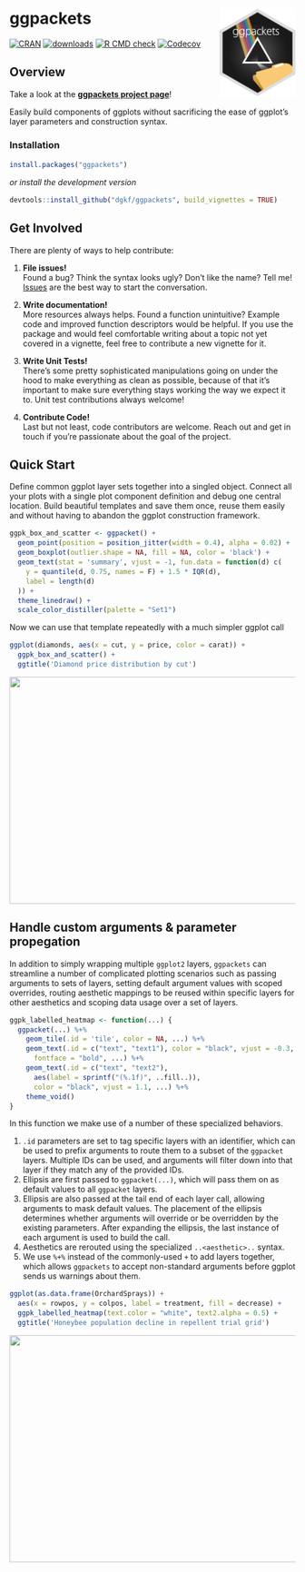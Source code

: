 
# ggpackets <img src="man/figures/ggpackets-hex-small.png" align="right" width="134px"/>

[![CRAN](https://img.shields.io/cran/v/ggpackets.svg)](https://cran.r-project.org/package=ggpackets)
[![downloads](https://cranlogs.r-pkg.org/badges/ggpackets)](https://cran.r-project.org/package=ggpackets)
[![R CMD
check](https://github.com/dgkf/ggpackets/workflows/R-CMD-check/badge.svg)](https://github.com/dgkf/ggpackets/actions?query=workflow%3AR-CMD-check)
[![Codecov](https://img.shields.io/codecov/c/github/dgkf/ggpackets/master.svg)](https://app.codecov.io/gh/dgkf/ggpackets)

## Overview

Take a look at the **[ggpackets project
page](https://dgkf.github.io/ggpackets/)**!

Easily build components of ggplots without sacrificing the ease of
ggplot’s layer parameters and construction syntax.

### Installation

``` r
install.packages("ggpackets")
```

*or install the development version*

``` r
devtools::install_github("dgkf/ggpackets", build_vignettes = TRUE)
```

## Get Involved

There are plenty of ways to help contribute:

1.  **File issues!**  
    Found a bug? Think the syntax looks ugly? Don’t like the name? Tell
    me! [Issues](https://github.com/dgkf/ggpackets/issues) are the best
    way to start the conversation.

2.  **Write documentation!**  
    More resources always helps. Found a function unintuitive? Example
    code and improved function descriptors would be helpful. If you use
    the package and would feel comfortable writing about a topic not yet
    covered in a vignette, feel free to contribute a new vignette for
    it.

3.  **Write Unit Tests!**  
    There’s some pretty sophisticated manipulations going on under the
    hood to make everything as clean as possible, because of that it’s
    important to make sure everything stays working the way we expect it
    to. Unit test contributions always welcome!

4.  **Contribute Code!**  
    Last but not least, code contributors are welcome. Reach out and get
    in touch if you’re passionate about the goal of the project.

## Quick Start

Define common ggplot layer sets together into a singled object. Connect
all your plots with a single plot component definition and debug one
central location. Build beautiful templates and save them once, reuse
them easily and without having to abandon the ggplot construction
framework.

``` r
ggpk_box_and_scatter <- ggpacket() +
  geom_point(position = position_jitter(width = 0.4), alpha = 0.02) + 
  geom_boxplot(outlier.shape = NA, fill = NA, color = 'black') + 
  geom_text(stat = 'summary', vjust = -1, fun.data = function(d) c(
    y = quantile(d, 0.75, names = F) + 1.5 * IQR(d),
    label = length(d)
  )) + 
  theme_linedraw() + 
  scale_color_distiller(palette = "Set1")
```

Now we can use that template repeatedly with a much simpler ggplot call

``` r
ggplot(diamonds, aes(x = cut, y = price, color = carat)) + 
  ggpk_box_and_scatter() + 
  ggtitle('Diamond price distribution by cut')
```

<img src="https://user-images.githubusercontent.com/18220321/98409555-f0298b80-2027-11eb-83f9-b2d208e1c037.png" width="600px" height="400px" style="display: block; margin: auto;" />

## Handle custom arguments & parameter propegation

In addition to simply wrapping multiple `ggplot2` layers, `ggpackets`
can streamline a number of complicated plotting scenarios such as
passing arguments to sets of layers, setting default argument values
with scoped overrides, routing aesthetic mappings to be reused within
specific layers for other aesthetics and scoping data usage over a set
of layers.

``` r
ggpk_labelled_heatmap <- function(...) {
  ggpacket(...) %+%
    geom_tile(.id = 'tile', color = NA, ...) %+% 
    geom_text(.id = c("text", "text1"), color = "black", vjust = -0.3, 
      fontface = "bold", ...) %+%
    geom_text(.id = c("text", "text2"), 
      aes(label = sprintf("(%.1f)", ..fill..)), 
      color = "black", vjust = 1.1, ...) %+%
    theme_void()
} 
```

In this function we make use of a number of these specialized behaviors.

1.  `.id` parameters are set to tag specific layers with an identifier,
    which can be used to prefix arguments to route them to a subset of
    the `ggpacket` layers. Multiple IDs can be used, and arguments will
    filter down into that layer if they match any of the provided IDs.
2.  Ellipsis are first passed to `ggpacket(...)`, which will pass them
    on as default values to all `ggpacket` layers.
3.  Ellipsis are also passed at the tail end of each layer call,
    allowing arguments to mask default values. The placement of the
    ellipsis determines whether arguments will override or be overridden
    by the existing parameters. After expanding the ellipsis, the last
    instance of each argument is used to build the call.
4.  Aesthetics are rerouted using the specialized `..<aesthetic>..`
    syntax.
5.  We use `%+%` instead of the commonly-used `+` to add layers
    together, which allows `ggpackets` to accept non-standard arguments
    before ggplot sends us warnings about them.

``` r
ggplot(as.data.frame(OrchardSprays)) + 
  aes(x = rowpos, y = colpos, label = treatment, fill = decrease) + 
  ggpk_labelled_heatmap(text.color = "white", text2.alpha = 0.5) + 
  ggtitle('Honeybee population decline in repellent trial grid')
```

<img src="https://user-images.githubusercontent.com/18220321/98409633-12230e00-2028-11eb-87c9-163156f03514.png" width="600px" height="400px" style="display: block; margin: auto;" />

